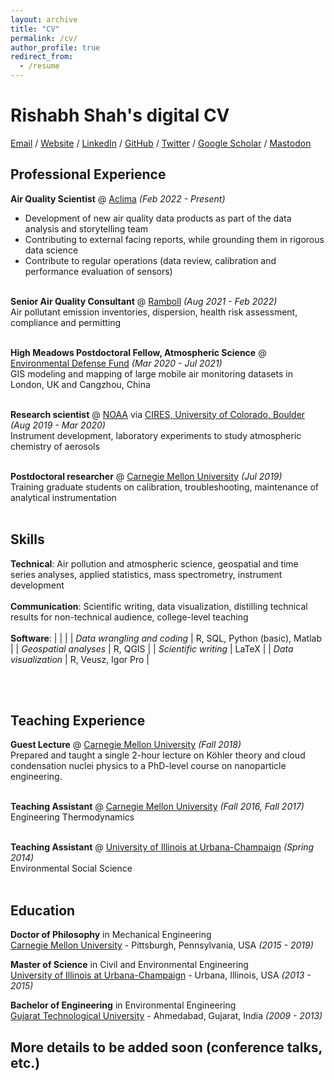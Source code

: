 ```yaml
---
layout: archive
title: "CV"
permalink: /cv/
author_profile: true
redirect_from:
  - /resume
---
```


# Rishabh Shah's digital CV

[Email](mailto:rshah6192@gmail.com) / [Website](https://rishabhshah-92.github.io/) / [LinkedIn](https://www.linkedin.com/in/rishabh-shah-36196246/) / [GitHub](https://github.com/rishabhshah-92) / [Twitter](https://twitter.com/@rishabh_shah92) / [Google Scholar](https://scholar.google.com/citations?user=Xvv6SCsAAAAJ&hl=en) / [Mastodon](https://airpollution.science/@rishabh)

## Professional Experience

**Air Quality Scientist** @ [Aclima](https://aclima.io) _(Feb 2022 - Present)_ <br>
- Development of new air quality data products as part of the data analysis and storytelling team
- Contributing to external facing reports, while grounding them in rigorous data science
- Contribute to regular operations (data review, calibration and performance evaluation of sensors)
<br><br>

**Senior Air Quality Consultant** @ [Ramboll](https://ramboll.com/) _(Aug 2021 - Feb 2022)_ <br>
Air pollutant emission inventories, dispersion, health risk assessment, compliance and permitting
<br><br>

**High Meadows Postdoctoral Fellow, Atmospheric Science** @ [Environmental Defense Fund](http://edf.org/) _(Mar 2020 - Jul 2021)_ <br>
GIS modeling and mapping of large mobile air monitoring datasets in London, UK and Cangzhou, China
<br><br>

**Research scientist** @ [NOAA](https://www.noaa.gov/) via [CIRES, University of Colorado, Boulder](https://cires.colorado.edu/) _(Aug 2019 - Mar 2020)_ <br>
Instrument development, laboratory experiments to study atmospheric chemistry of aerosols
<br><br>

**Postdoctoral researcher** @ [Carnegie Mellon University](https://particulate-matter.cmu.edu/) _(Jul 2019)_ <br>
Training graduate students on calibration, troubleshooting, maintenance of analytical instrumentation
<br><br>

## Skills

**Technical**: Air pollution and atmospheric science, geospatial and time series analyses, applied statistics, mass spectrometry, instrument development
<br><br>
**Communication**: Scientific writing, data visualization, distilling technical results for non-technical audience, college-level teaching
<br><br>
**Software**:
| <!-- -->    | <!-- -->    |
| _Data wrangling and coding_ | R, SQL, Python (basic), Matlab |
| _Geospatial analyses_ | R, QGIS |
| _Scientific writing_ | LaTeX |
| _Data visualization_ | R, Veusz, Igor Pro |

<br><br>

## Teaching Experience

**Guest Lecture** @ [Carnegie Mellon University](https://www.meche.engineering.cmu.edu/) _(Fall 2018)_ <br>
Prepared and taught a single 2-hour lecture on Köhler theory and cloud condensation nuclei physics to a PhD-level course on nanoparticle engineering.<br><br>

**Teaching Assistant** @ [Carnegie Mellon University](https://www.meche.engineering.cmu.edu/) _(Fall 2016, Fall 2017)_ <br>
Engineering Thermodynamics<br><br>

**Teaching Assistant** @ [University of Illinois at Urbana-Champaign](https://illinois.edu/) _(Spring 2014)_ <br>
Environmental Social Science<br><br>

## Education

**Doctor of Philosophy** in Mechanical Engineering<br>
[Carnegie Mellon University](https://www.meche.engineering.cmu.edu/) - Pittsburgh, Pennsylvania, USA _(2015 - 2019)_

**Master of Science** in Civil and Environmental Engineering<br>
[University of Illinois at Urbana-Champaign](https://cee.illinois.edu/) - Urbana, Illinois, USA _(2013 - 2015)_

**Bachelor of Engineering** in Environmental Engineering<br>
[Gujarat Technological University](https://www.gtu.ac.in/) - Ahmedabad, Gujarat, India _(2009 - 2013)_

## More details to be added soon (conference talks, etc.)